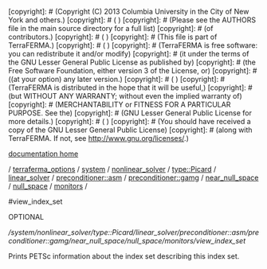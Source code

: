 [copyright]: # (Copyright (C) 2013 Columbia University in the City of New York and others.)
[copyright]: # ( )
[copyright]: # (Please see the AUTHORS file in the main source directory for a full list)
[copyright]: # (of contributors.)
[copyright]: # ( )
[copyright]: # (This file is part of TerraFERMA.)
[copyright]: # ( )
[copyright]: # (TerraFERMA is free software: you can redistribute it and/or modify)
[copyright]: # (it under the terms of the GNU Lesser General Public License as published by)
[copyright]: # (the Free Software Foundation, either version 3 of the License, or)
[copyright]: # ((at your option) any later version.)
[copyright]: # ( )
[copyright]: # (TerraFERMA is distributed in the hope that it will be useful,)
[copyright]: # (but WITHOUT ANY WARRANTY; without even the implied warranty of)
[copyright]: # (MERCHANTABILITY or FITNESS FOR A PARTICULAR PURPOSE. See the)
[copyright]: # (GNU Lesser General Public License for more details.)
[copyright]: # ( )
[copyright]: # (You should have received a copy of the GNU Lesser General Public License)
[copyright]: # (along with TerraFERMA. If not, see <http://www.gnu.org/licenses/>.)

[documentation home](Documentation)

/ [terraferma_options](../../../../../../../../../../terraferma_options) / [system](../../../../../../../../../system) / [nonlinear_solver](../../../../../../../../nonlinear_solver) / [type::Picard](../../../../../../../type__Picard) / [linear_solver](../../../../../../linear_solver) / [preconditioner::asm](../../../../../preconditioner__asm) / [preconditioner::gamg](../../../../preconditioner__gamg) / [near_null_space](../../../near_null_space) / [null_space](../../null_space) / [monitors](../monitors) /

#view_index_set

OPTIONAL 

*/system/nonlinear_solver/type::Picard/linear_solver/preconditioner::asm/preconditioner::gamg/near_null_space/null_space/monitors/view_index_set*

Prints PETSc information about the index set describing this index set.

[autogenerated]: # (This file was automatically generated from the schema file:/home/cwilson/repos/github/TerraFERMA/TerraFERMA/buckettools/schemas/solvers.rng.)

